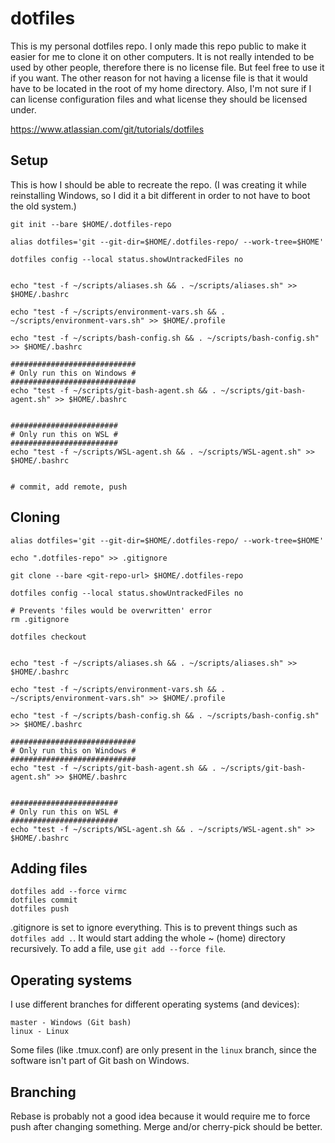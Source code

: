 # dotfiles
This is my personal dotfiles repo. I only made this repo public to make it
easier for me to clone it on other computers. It is not really intended to be
used by other people, therefore there is no license file. But feel free to use
it if you want. The other reason for not having a license file is that it
would have to be located in the root of my home directory. Also, I'm not sure
if I can license configuration files and what license they should be licensed
under.

https://www.atlassian.com/git/tutorials/dotfiles

## Setup
This is how I should be able to recreate the repo. (I was creating it while
reinstalling Windows, so I did it a bit different in order to not have to
boot the old system.)

```
git init --bare $HOME/.dotfiles-repo

alias dotfiles='git --git-dir=$HOME/.dotfiles-repo/ --work-tree=$HOME'

dotfiles config --local status.showUntrackedFiles no


echo "test -f ~/scripts/aliases.sh && . ~/scripts/aliases.sh" >> $HOME/.bashrc

echo "test -f ~/scripts/environment-vars.sh && .  ~/scripts/environment-vars.sh" >> $HOME/.profile

echo "test -f ~/scripts/bash-config.sh && . ~/scripts/bash-config.sh" >> $HOME/.bashrc

############################
# Only run this on Windows #
############################
echo "test -f ~/scripts/git-bash-agent.sh && . ~/scripts/git-bash-agent.sh" >> $HOME/.bashrc


########################
# Only run this on WSL #
########################
echo "test -f ~/scripts/WSL-agent.sh && . ~/scripts/WSL-agent.sh" >> $HOME/.bashrc


# commit, add remote, push
```

## Cloning
```
alias dotfiles='git --git-dir=$HOME/.dotfiles-repo/ --work-tree=$HOME'

echo ".dotfiles-repo" >> .gitignore

git clone --bare <git-repo-url> $HOME/.dotfiles-repo

dotfiles config --local status.showUntrackedFiles no

# Prevents 'files would be overwritten' error
rm .gitignore

dotfiles checkout


echo "test -f ~/scripts/aliases.sh && . ~/scripts/aliases.sh" >> $HOME/.bashrc

echo "test -f ~/scripts/environment-vars.sh && .  ~/scripts/environment-vars.sh" >> $HOME/.profile

echo "test -f ~/scripts/bash-config.sh && . ~/scripts/bash-config.sh" >> $HOME/.bashrc

############################
# Only run this on Windows #
############################
echo "test -f ~/scripts/git-bash-agent.sh && . ~/scripts/git-bash-agent.sh" >> $HOME/.bashrc


########################
# Only run this on WSL #
########################
echo "test -f ~/scripts/WSL-agent.sh && . ~/scripts/WSL-agent.sh" >> $HOME/.bashrc
```

## Adding files
```
dotfiles add --force virmc
dotfiles commit
dotfiles push
```
.gitignore is set to ignore everything. This is to prevent things such as
`dotfiles add .`. It would start adding the whole ~ (home) directory
recursively. To add a file, use `git add --force file`.

## Operating systems
I use different branches for different operating systems (and devices):
```
master - Windows (Git bash)
linux - Linux
```
Some files (like .tmux.conf) are only present in the `linux` branch, since the
software isn't part of Git bash on Windows.


## Branching
Rebase is probably not a good idea because it would require me to force push
after changing something. Merge and/or cherry-pick should be better.
